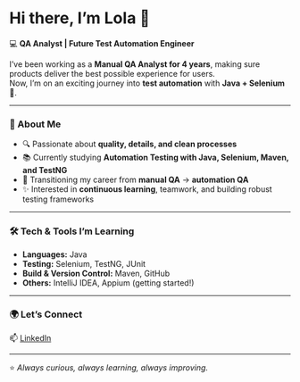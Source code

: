 # Hi there, I’m Lola 🌸

💻 **QA Analyst | Future Test Automation Engineer**

I’ve been working as a **Manual QA Analyst for 4 years**, making sure products deliver the best possible experience for users.  
Now, I’m on an exciting journey into **test automation** with **Java + Selenium** 🚀.  

---

### 🌟 About Me
- 🔍 Passionate about **quality, details, and clean processes**  
- 📚 Currently studying **Automation Testing with Java, Selenium, Maven, and TestNG**  
- 🌱 Transitioning my career from **manual QA** → **automation QA**  
- ✨ Interested in **continuous learning**, teamwork, and building robust testing frameworks  

---

### 🛠️ Tech & Tools I’m Learning
- **Languages:** Java  
- **Testing:** Selenium, TestNG, JUnit  
- **Build & Version Control:** Maven, GitHub  
- **Others:** IntelliJ IDEA, Appium (getting started!)  

---

### 🌍 Let’s Connect
📫 [LinkedIn](https://www.linkedin.com/in/lolaaguero/)  

---

⭐️ *Always curious, always learning, always improving.*
